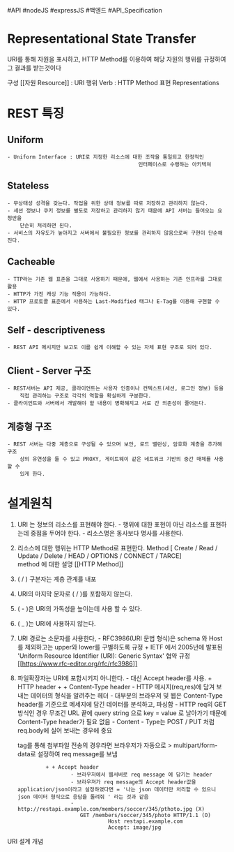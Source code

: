 #API #nodeJS #expressJS #백엔드 #API_Specification 
# Representational State Transfer

URI를 통해 자원을 표시하고, HTTP Method를 이용하여 해당 자원의 행위를 규정하여 
그 결과를 받는것이다 

구성 
[[자원 Resource]] :  URI
행위 Verb : HTTP Method
표현 Representations

# REST 특징
## Uniform
	- Uniform Interface : URI로 지정한 리소스에 대한 조작을 통일되고 한정적인 
											  인터페이스로 수랭하는 아키텍쳐

## Stateless
	- 무상태성 성격을 갖는다. 작업을 위한 상태 정보를 따로 저장하고 관리하지 않는다.
	- 세션 정보나 쿠키 정보를 별도로 저장하고 관리하지 않기 때문에 API 서버는 들어오는 요청만을 
	    단순히 처리하면 된다. 
	- 서비스의 자유도가 높아지고 서버에서 불필요한 정보를 관리하지 않음으로써 구현이 단순해진다.

## Cacheable
	- TTP라는 기존 웹 표준을 그대로 사용하기 때문에, 웹에서 사용하는 기존 인프라를 그대로 활용
	- HTTP가 가진 캐싱 기능 적용이 가능하다.
	- HTTP 프로토콜 표준에서 사용하는 Last-Modified 태그나 E-Tag를 이용해 구현할 수 있다.

## Self - descriptiveness
	- REST API 메시지만 보고도 이를 쉽게 이해할 수 있는 자체 표현 구조로 되어 있다.

## Client - Server 구조
	- REST서버는 API 제공, 클라이언트는 사용자 인증이나 컨텍스트(세션, 로그인 정보) 등을 
	    직접 관리하는 구조로 각각의 역할을 확실하게 구분한다.
	- 클라이언트와 서버에서 개발해야 할 내용이 명확해지고 서로 간 의존성이 줄어든다.

## 계층형 구조
	- REST 서버는 다중 계층으로 구성될 수 있으며 보안, 로드 밸런싱, 암호화 계층을 추가해 구조 
	    상의 유연성을 둘 수 있고 PROXY, 게이트웨이 같은 네트워크 기반의 중간 매체를 사용할 수 
	    있게 한다.


# 설계원칙

1. URI 는 정보의 리소스를 표현해야 한다.
		- 행위에 대한 표현이 아닌 리소스를 표현하는데 중점을 두어야 한다.
		- 리소스명은 동사보다 명사를 사용한다.

2. 리소스에 대한 행위는 HTTP Method로 표현한다.
		Method [ Create / Read / Update / Delete / HEAD / OPTIONS / CONNECT / TARCE]  
		method 에 대한 설명 [[HTTP Method]]

3. ( / ) 구분자는 계층 관계를 내포

4. URI의 마지막 문자로 ( / )를 포함하지 않는다.

5. ( - )은 URI의 가독성을 높이는데 사용 할 수 있다.

6. ( _ )는 URI에 사용하지 않는다.

7. URI 경로는 소문자를 사용한다,
		- RFC3986(URI 문법 형식)은 schema 와 Host를 제외하고는 upper와 lower를 
	  구별하도록 규정
			  + IETF 에서 2005년에 발표된 'Uniform Resource Identifier (URI): Generic Syntax' 협약 규정  [[https://www.rfc-editor.org/rfc/rfc3986]]
			  
8. 파일확장자는 URI에 포함시키지 아니한다.
		- 대신 Accept header를 사용.
			+ HTTP header
				+ + Content-Type header
						-  HTTP 메시지(req,res)에 담겨 보내는 데이터의 형식을 알려주는 헤더
						-  대부분의 브라우져 및 웹은 Content-Type header를 기준으로 메세지에 담긴
			     데이터를 분석하고, 파싱함
					    -  HTTP req의 GET방식인 경우 무조건 URL 끝에 query string 으로 
			     key = value 로 날아가기 때문에 Content-Type header가 필요 없음
						-  Content - Type는 POST / PUT 처럼 req.body에 실어 보내는 경우에 중요
			      <form> tag를 통해 첨부파일 전송의 경우라면 브라우저가 자동으로 
						      > multipart/form-data로 설정하여 req message를 보냄   
				
				+ + Accept header
						- 브라우저에서 웹서버로 req message 에 담기는 header
						- 브라우져가 req message의 Accept header값을 application/json이라고 설정하였다면 = '나는 json 데이터만 처리할 수 있으니 json 데이터 형식으로 응담을 돌려줘 ' 라는 것과 같음
						- http://restapi.example.com/members/soccer/345/pthoto.jpg (X)
						   GET /members/soccer/345/photo HTTP/1.1 (O) 
									Host restapi.example.com 
									Accept: image/jpg



URI 설계 개념
